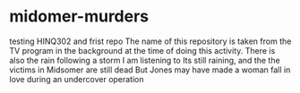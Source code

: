# midomer-murders
testing HINQ302 and frist repo
The name of this repository is taken from the TV program in the background at the time of doing this activity.
There is also the rain following a storm I am listening to
Its still raining, and the the victims in Midsomer are still dead
But Jones may have made a woman fall in love during an undercover operation

